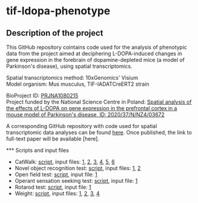 # tif-ldopa-phenotype

<h2>Description of the project</h2>
This GitHub repository cointains code used for the analysis of phenotypic data from the project aimed at deciphering L-DOPA-induced changes in gene expression in the forebrain of dopamine-depleted mice (a model of Parkinson's disease), using spatial transcriptomics. <br />

Spatial transcriptomics method: 10xGenomics' Visium <br />
Model organism: Mus musculus, TIF-IADATCreERT2 strain <br />

BioProject ID: [PRJNA1080215](https://www.ncbi.nlm.nih.gov/bioproject/1080215) <br />
Project funded by the National Science Centre in Poland: [Spatial analysis of the effects of L-DOPA on gene expression in the prefrontal cortex in a mouse model of Parkinson's disease, ID: 2020/37/N/NZ4/03672](https://projekty.ncn.gov.pl/en/index.php?projekt_id=485392) <br />

A corresponding GitHub repository with code used for spatial transcriptomic data analyses can be found [here](https://github.com/annaradli/tif-ldopa-slide1).
Once published, the link to full-text paper will be available [here].

*** Scripts and input files
* CatWalk: [script](https://github.com/annaradli/tif-ldopa-phenotype/blob/main/catwalk-selected-preludium.R), input files: [1](https://github.com/annaradli/tif-ldopa-phenotype/blob/main/10-09-2021-AR-TIF-KOHORTA1-SESJA1_RunStatistics.xlsx), [2](https://github.com/annaradli/tif-ldopa-phenotype/blob/main/17-12-2021%20kohorta%202%20Ania%20TIF-DAT_RunStatistics.xlsx), [3](https://github.com/annaradli/tif-ldopa-phenotype/blob/main/2-12-2021%20kohorta%202%20TIF%20DAT%20sesja%202_RunStatistics.xlsx), [4](https://github.com/annaradli/tif-ldopa-phenotype/blob/main/27-09-2021%20ANIA%20TIF%20KOHORTA%201_RunStatistics-ALL%20PARAMETERS.xlsx), [5](https://github.com/annaradli/tif-ldopa-phenotype/blob/main/31-12-2021%20kohorta%202%20tif-dat%20l-dopa_RunStatistics.xlsx), [6](https://github.com/annaradli/tif-ldopa-phenotype/blob/main/8-10-2021%20TIF-DAT%20ANIA%20kohorta%201%202021%20L-DOPA_RunStatistics.xlsx)
* Novel object recognition test: [script](https://github.com/annaradli/tif-ldopa-phenotype/blob/main/nor_boris_new.R), input files: [1](https://github.com/annaradli/tif-ldopa-phenotype/blob/main/nor-objects.xlsx), [2](https://github.com/annaradli/tif-ldopa-phenotype/blob/main/nor_boris_input.csv)
* Open field test: [script](https://github.com/annaradli/tif-ldopa-phenotype/blob/main/open-field-joint-new.R), input file: [1](https://github.com/annaradli/tif-ldopa-phenotype/blob/main/open-field.csv)
* Operant sensation seeking test: [script](https://github.com/annaradli/tif-ldopa-phenotype/blob/main/oss-preludium-joint.R), input file: [1](https://github.com/annaradli/tif-ldopa-phenotype/blob/main/oss-joint.csv)
* Rotarod test: [script](https://github.com/annaradli/tif-ldopa-phenotype/blob/main/rotarod_preludium.R), input file: [1](https://github.com/annaradli/tif-ldopa-phenotype/blob/main/rotarod_preludium.xlsx)
* Weight: [script](https://github.com/annaradli/tif-ldopa-phenotype/blob/main/weight_joint_preludium-mean.R), input files: [1](https://github.com/annaradli/tif-ldopa-phenotype/blob/main/weight_cohort1.csv), [2](https://github.com/annaradli/tif-ldopa-phenotype/blob/main/weight_cohort1_ldopa.csv), [3](https://github.com/annaradli/tif-ldopa-phenotype/blob/main/weight_cohort2.csv), [4](https://github.com/annaradli/tif-ldopa-phenotype/blob/main/weight_cohort2_ldopa.csv)
